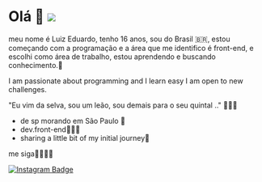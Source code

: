 # Olá 👋 <img src = "https://photos.app.goo.gl/PoRAk9mN2QqvWsz86" >
meu nome é Luiz Eduardo, tenho 16 anos, sou do Brasil 🇧🇷, estou começando com a programação e a área que me identifico é front-end, e escolhi como área de trabalho, estou aprendendo e buscando conhecimento.🧠


I am passionate about programming and I learn easy I am open to new challenges.

"Eu vim da selva, sou um leão, sou demais para o seu quintal .." 🦁🤴🏿

- de sp morando em São Paulo 🌆
- dev.front-end👨🏿‍💻
- sharing a little bit of my initial journey🎯


me siga🤞🏿👇🏿

[![Instagram Badge](https://img.shields.io/badge/-@pretinluiiz-6495ED?style=flat-square&labelColor=6495ED&logo=instagram&logoColor=white&link=https://https://www.instagram.com/pretin_luiiz?r=nametag)](https://www.instagram.com/pretin_luiiz?r=nametag )














